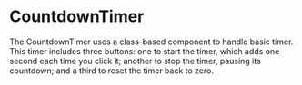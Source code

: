 # CountdownTimer
The CountdownTimer uses a class-based component to handle basic timer. This timer includes three buttons: one to start the timer, which adds one second each time you click it; another to stop the timer, pausing its countdown; and a third to reset the timer back to zero.

